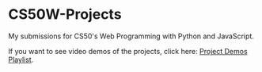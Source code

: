 # CS50W-Projects
My submissions for CS50's Web Programming with Python and JavaScript.

If you want to see video demos of the projects, click here: [Project Demos Playlist](https://bit.ly/3zKC2AX).